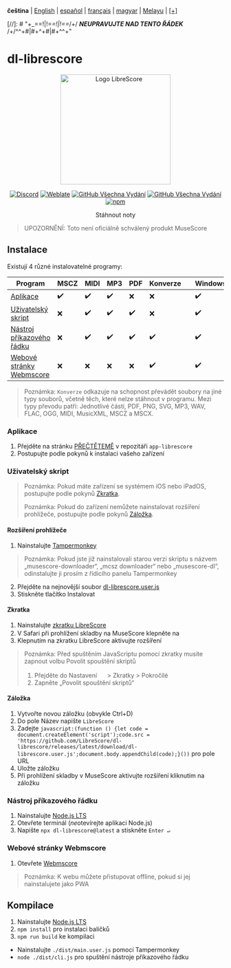 <div dir="ltr" align="left">

‎**čeština** | ‎[English](/docs/en/README.md) | ‎[español](/docs/es/LÉAME.md) | ‎[français](/docs/fr/LISEZMOI.md) | ‎[magyar](/docs/hu/OLVASSAEL.md) | ‎[Melayu](/docs/ms/BACASAYA.md) | ‎[[+]](https://librescore.ddns.net/projects/librescore/docs)

[//]: # "\+\_==!|!=_=!|!==_/+/ ***NEUPRAVUJTE NAD TENTO ŘÁDEK*** /+/^^+#|#+^+#|#+^^\+\"

# dl-librescore

<div align="center">

<img src="https://github.com/LibreScore/dl-musescore/raw/master/images/logo.png" width="256" alt="Logo LibreScore">

[![Discord](https://img.shields.io/discord/774491656643674122?color=5865F2&label=&labelColor=555555&logo=discord&logoColor=FFFFFF)](https://discord.gg/DKu7cUZ4XQ) [![Weblate](https://librescore.ddns.net/widgets/librescore/-/dl-librescore/svg-badge.svg)](https://librescore.ddns.net/engage/librescore) [![GitHub Všechna Vydání](https://img.shields.io/github/downloads/LibreScore/app-librescore/total.svg?label=App)](https://github.com/LibreScore/app-librescore/releases/latest) [![GitHub Všechna Vydání](https://img.shields.io/github/downloads/LibreScore/dl-librescore/total.svg?label=Uživatelský+skript)](https://github.com/LibreScore/dl-librescore/releases/latest) [![npm](https://img.shields.io/npm/dt/dl-librescore?label=Nástroj+příkazového+řádku)](https://www.npmjs.com/package/dl-librescore)

Stáhnout noty

</div>

> UPOZORNĚNÍ: Toto není oficiálně schválený produkt MuseScore

## Instalace

Existují 4 různé instalovatelné programy:

| Program                                                                            | MSCZ | MIDI | MP3 | PDF | Konverze |     | Windows | macOS | Linux | Android | iOS/iPadOS |
| ---------------------------------------------------------------------------------- | ---- | ---- | --- | --- | ---------- | --- | ------- | ----- | ----- | ------- | ---------- |
| [Aplikace](#aplikace)                             | ✔️   | ✔️   | ✔️  | ❌  | ❌         |     | ✔️      | ✔️    | ❌    | ✔️      | ❌         |
| [Uživatelský skript](#uživatelský-skript)               | ❌   | ✔️   | ✔️  | ✔️  | ❌         |     | ✔️      | ✔️    | ✔️    | ✔️      | ✔️         |
| [Nástroj příkazového řádku](#nástroj-příkazového-řádku) | ❌   | ✔️   | ✔️  | ✔️  | ✔️         |     | ✔️      | ✔️    | ✔️    | ✔️      | ❌         |
| [Webové stránky Webmscore](#webové-stránky-webmscore) | ❌   | ❌   | ❌  | ❌  | ✔️         |     | ✔️      | ✔️    | ✔️    | ✔️      | ✔️         |

> Poznámka: `Konverze` odkazuje na schopnost převádět soubory na jiné typy souborů, včetně těch, které nelze stáhnout v programu.
> Mezi typy převodu patří: Jednotlivé části, PDF, PNG, SVG, MP3, WAV, FLAC, OGG, MIDI, MusicXML, MSCZ a MSCX.

### Aplikace

1. Přejděte na stránku [PŘEČTĚTEMĚ](https://github.com/LibreScore/app-librescore#installation) v repozitáři `app-librescore`
2. Postupujte podle pokynů k instalaci vašeho zařízení

### Uživatelský skript

> Poznámka: Pokud máte zařízení se systémem iOS nebo iPadOS, postupujte podle pokynů [Zkratka](#zkratka).
>
> Poznámka: Pokud do zařízení nemůžete nainstalovat rozšíření prohlížeče, postupujte podle pokynů [Záložka](#záložka).

#### Rozšíření prohlížeče

1. Nainstalujte [Tampermonkey](https://www.tampermonkey.net)

> Poznámka: Pokud jste již nainstalovali starou verzi skriptu s názvem „musescore-downloader“, „mcsz downloader“ nebo „musescore-dl“, odinstalujte ji prosím z řídicího panelu Tampermonkey

2. Přejděte na nejnovější soubor [dl-librescore.user.js](https://github.com/LibreScore/dl-librescore/releases/latest/download/dl-librescore.user.js)
3. Stiskněte tlačítko Instalovat

#### Zkratka

1. Nainstalujte [zkratku LibreScore](https://www.icloud.com/shortcuts/901d8778d2da4f7db9272d3b2232d0fe)
2. V Safari při prohlížení skladby na MuseScore klepněte na <img src="https://help.apple.com/assets/61800C7E6EA4632586448084/61800C896EA463258644809A/en_US/01f5a9889bbecc202d8cbb3067a261ad.png" height="16">
3. Klepnutím na zkratku LibreScore aktivujte rozšíření

> Poznámka: Před spuštěním JavaScriptu pomocí zkratky musíte zapnout volbu Povolit spouštění skriptů
>
> 1. Přejděte do Nastavení <img src="https://help.apple.com/assets/61800C7E6EA4632586448084/61800C896EA463258644809A/en_US/492fec5aff74dbdef9b526177c3804b4.png" height="16"> > Zkratky > Pokročilé
> 2. Zapněte „Povolit spouštění skriptů“

#### Záložka

1. Vytvořte novou záložku (obvykle Ctrl+D)
2. Do pole Název napište `LibreScore`
3. Zadejte `javascript:(function () {let code = document.createElement('script');code.src = 'https://github.com/LibreScore/dl-librescore/releases/latest/download/dl-librescore.user.js';document.body.appendChild(code);}())` pro pole URL
4. Uložte záložku
5. Při prohlížení skladby v MuseScore aktivujte rozšíření kliknutím na záložku

### Nástroj příkazového řádku

1. Nainstalujte [Node.js LTS](https://nodejs.org)
2. Otevřete terminál (*ne*otevírejte aplikaci Node.js)
3. Napište `npx dl-librescore@latest` a stiskněte `Enter ↵`

### Webové stránky Webmscore

1. Otevřete [Webmscore](https://librescore.github.io)

> Poznámka: K webu můžete přistupovat offline, pokud si jej nainstalujete jako PWA

## Kompilace

1. Nainstalujte [Node.js LTS](https://nodejs.org)
2. `npm install` pro instalaci balíčků
3. `npm run build` ke kompilaci

- Nainstalujte `./dist/main.user.js` pomocí Tampermonkey
- `node ./dist/cli.js` pro spuštění nástroje příkazového řádku

</div>
